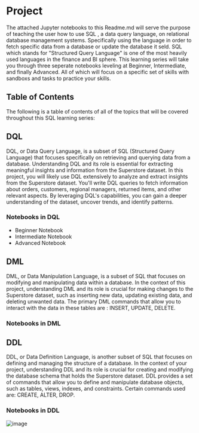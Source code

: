 # Project
The attached Jupyter notebooks to this Readme.md will serve the purpose of teaching the user how to use SQL , a data query language, on relational database management systems. Specifically using the language in order to fetch specific data from a database or update the database it seld. SQL which stands for "Structured Query Language" is one of the most heavily used languages in the finance and BI sphere. This learning series will take you through three seperate notebooks leveling at Beginner, Intermediate, and finally Advanced. All of which will focus on a specific set of skills with sandboxs and tasks to practice your skills.


## Table of Contents

The following is a table of contents of all of the topics that will be covered throughout this SQL learning series:




## DQL
DQL, or Data Query Language, is a subset of SQL (Structured Query Language) that focuses specifically on retrieving and querying data from a database. Understanding DQL and its role is essential for extracting meaningful insights and information from the Superstore dataset. In this project, you will likely use DQL extensively to analyze and extract insights from the Superstore dataset. You'll write DQL queries to fetch information about orders, customers, regional managers, returned items, and other relevant aspects. By leveraging DQL's capabilities, you can gain a deeper understanding of the dataset, uncover trends, and identify patterns.

### Notebooks in DQL

* Beginner Notebook
* Intermediate Notebook
* Advanced Notebook


## DML
DML, or Data Manipulation Language, is a subset of SQL that focuses on modifying and manipulating data within a database. In the context of this project, understanding DML and its role is crucial for making changes to the Superstore dataset, such as inserting new data, updating existing data, and deleting unwanted data. The primary DML commands that allow you to interact with the data in these tables are : INSERT, UPDATE, DELETE.

### Notebooks in DML



## DDL
DDL, or Data Definition Language, is another subset of SQL that focuses on defining and managing the structure of a database. In the context of your project, understanding DDL and its role is crucial for creating and modifying the database schema that holds the Superstore dataset. DDL provides a set of commands that allow you to define and manipulate database objects, such as tables, views, indexes, and constraints. Certain commands used are: CREATE, ALTER, DROP.

### Notebooks in DDL
![image](https://github.com/JacobChoudhri/Project/assets/76186331/d7ad8399-6961-409c-a11a-5258bc81994a)
